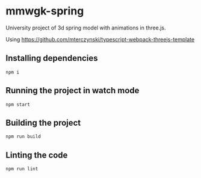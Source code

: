 # mmwgk-spring
University project of 3d spring model with animations in three.js. 

Using https://github.com/mterczynski/typescript-webpack-threejs-template

## Installing dependencies

    npm i

## Running the project in watch mode

    npm start

## Building the project

    npm run build

## Linting the code

    npm run lint

